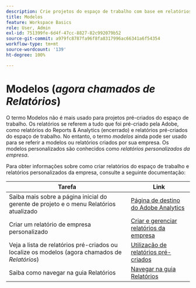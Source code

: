 ```yaml
---
description: Crie projetos do espaço de trabalho com base em relatórios.
title: Modelos
feature: Workspace Basics
role: User, Admin
exl-id: 751399fe-6d4f-47cc-8827-82c992079b52
source-git-commit: a979fc8787fa96f8fa8317996ac66341a6f54354
workflow-type: tm+mt
source-wordcount: '139'
ht-degree: 100%

---
```


# Modelos (*agora chamados de Relatórios*)

O termo Modelos não é mais usado para projetos pré-criados do espaço de trabalho. Os relatórios se referem a tudo que foi pré-criado pela Adobe, como relatórios do Reports &amp; Analytics (encerrado) e relatórios pré-criados do espaço de trabalho. No entanto, o termo *modelos* ainda pode ser usado para se referir a modelos ou relatórios criados por sua empresa. Os modelos personalizados são conhecidos como *relatórios personalizados da empresa*.

Para obter informações sobre como criar relatórios do espaço de trabalho e relatórios personalizados da empresa, consulte a seguinte documentação:

| Tarefa | Link |
|---|---| 
| Saiba mais sobre a página inicial do gerente de projeto e o menu Relatórios atualizado | [Página de destino do Adobe Analytics](/help/analyze/landing.md) |
| Criar um relatório de empresa personalizado | [Criar e gerenciar relatórios da empresa](/help/analyze/analysis-workspace/reports/create-company-reports.md) |
| Veja a lista de relatórios pré-criados ou localize os modelos (agora chamados de *Relatórios*) | [Utilização de relatórios pré-criados](/help/analyze/analysis-workspace/reports/use-reports.md) |
| Saiba como navegar na guia Relatórios | [Navegar na guia Relatórios](/help/analyze/landing.md#navigate-reports) |